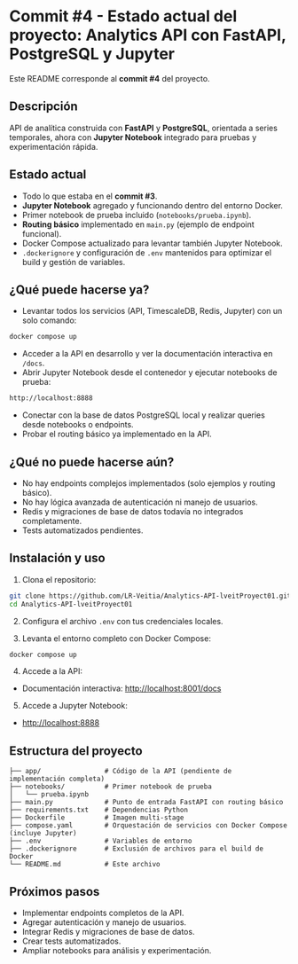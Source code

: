 
# Commit #4 - Estado actual del proyecto: Analytics API con FastAPI, PostgreSQL y Jupyter

Este README corresponde al **commit #4** del proyecto.

## Descripción

API de analítica construida con **FastAPI** y **PostgreSQL**, orientada a series temporales, ahora con **Jupyter Notebook** integrado para pruebas y experimentación rápida.

## Estado actual

* Todo lo que estaba en el **commit #3**.
* **Jupyter Notebook** agregado y funcionando dentro del entorno Docker.
* Primer notebook de prueba incluido (`notebooks/prueba.ipynb`).
* **Routing básico** implementado en `main.py` (ejemplo de endpoint funcional).
* Docker Compose actualizado para levantar también Jupyter Notebook.
* `.dockerignore` y configuración de `.env` mantenidos para optimizar el build y gestión de variables.

## ¿Qué puede hacerse ya?

* Levantar todos los servicios (API, TimescaleDB, Redis, Jupyter) con un solo comando:

```sh
docker compose up
```

* Acceder a la API en desarrollo y ver la documentación interactiva en `/docs`.
* Abrir Jupyter Notebook desde el contenedor y ejecutar notebooks de prueba:

```sh
http://localhost:8888
```

* Conectar con la base de datos PostgreSQL local y realizar queries desde notebooks o endpoints.
* Probar el routing básico ya implementado en la API.

## ¿Qué no puede hacerse aún?

* No hay endpoints complejos implementados (solo ejemplos y routing básico).
* No hay lógica avanzada de autenticación ni manejo de usuarios.
* Redis y migraciones de base de datos todavía no integrados completamente.
* Tests automatizados pendientes.

## Instalación y uso

1. Clona el repositorio:

```sh
git clone https://github.com/LR-Veitia/Analytics-API-lveitProyect01.git
cd Analytics-API-lveitProyect01
```

2. Configura el archivo `.env` con tus credenciales locales.

3. Levanta el entorno completo con Docker Compose:

```sh
docker compose up
```

4. Accede a la API:

* Documentación interactiva: [http://localhost:8001/docs](http://localhost:8001/docs)

5. Accede a Jupyter Notebook:

* [http://localhost:8888](http://localhost:8888)

## Estructura del proyecto

```
├── app/                # Código de la API (pendiente de implementación completa)
├── notebooks/          # Primer notebook de prueba
│   └── prueba.ipynb
├── main.py             # Punto de entrada FastAPI con routing básico
├── requirements.txt    # Dependencias Python
├── Dockerfile          # Imagen multi-stage
├── compose.yaml        # Orquestación de servicios con Docker Compose (incluye Jupyter)
├── .env                # Variables de entorno
├── .dockerignore       # Exclusión de archivos para el build de Docker
└── README.md           # Este archivo
```

## Próximos pasos
* Implementar endpoints completos de la API.
* Agregar autenticación y manejo de usuarios.
* Integrar Redis y migraciones de base de datos.
* Crear tests automatizados.
* Ampliar notebooks para análisis y experimentación.



